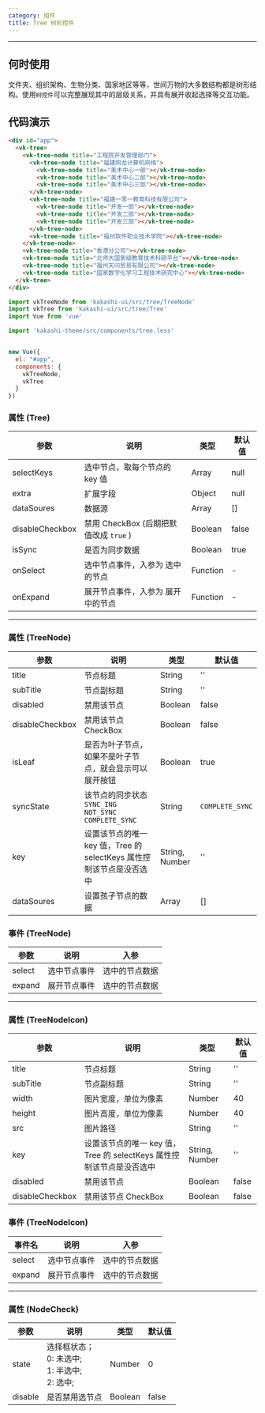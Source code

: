 ```yaml
---
category: 组件
title: Tree 树形控件
---
```

---

## 何时使用

文件夹、组织架构、生物分类、国家地区等等，世间万物的大多数结构都是树形结构。使用`树控件`可以完整展现其中的层级关系，并具有展开收起选择等交互功能。

## 代码演示

```html
<div id="app">
  <vk-tree>
    <vk-tree-node title="工程院开发管理部门">
      <vk-tree-node title="福建网龙计算机网络">
        <vk-tree-node title="美术中心一部"></vk-tree-node>
        <vk-tree-node title="美术中心二部"></vk-tree-node>
        <vk-tree-node title="美术中心三部"></vk-tree-node>
      </vk-tree-node>
      <vk-tree-node title="福建一零一教育科技有限公司">
        <vk-tree-node title="开发一部"></vk-tree-node>
        <vk-tree-node title="开发二部"></vk-tree-node>
        <vk-tree-node title="开发三部"></vk-tree-node>
      </vk-tree-node>
      <vk-tree-node title="福州软件职业技术学院"></vk-tree-node>
    </vk-tree-node>
    <vk-tree-node title="香港分公司"></vk-tree-node>
    <vk-tree-node title="北师大国家级教育技术科研平台"></vk-tree-node>
    <vk-tree-node title="福州天问贸易有限公司"></vk-tree-node>
    <vk-tree-node title="国家数字化学习工程技术研究中心"></vk-tree-node>
  </vk-tree>
</div>
```

```js
import vkTreeNode from 'kakashi-ui/src/tree/TreeNode'
import vkTree from 'kakashi-ui/src/tree/Tree'
import Vue from 'vue'

import 'kakashi-theme/src/components/tree.less'


new Vue({
  el: "#app",
  components: {
    vkTreeNode,
    vkTree
  }
})
```

### 属性 (Tree)

| 参数      | 说明                                     | 类型       | 默认值 |
|-----------|------------------------------------------|------------|-------|
| selectKeys | 选中节点，取每个节点的 key 值 | Array  | null    |
| extra | 扩展字段 | Object | null |
| dataSoures | 数据源 | Array | [] |
| disableCheckbox | 禁用 CheckBox (后期把默值改成 `true` ) | Boolean | false |
| isSync | 是否为同步数据 | Boolean | true |
| onSelect | 选中节点事件，入参为 选中的节点 | Function | - |
| onExpand | 展开节点事件，入参为 展开中的节点 | Function | - |

---

### 属性 (TreeNode)

| 参数      | 说明                                     | 类型       | 默认值 |
|-----------|------------------------------------------|------------|-------|
| title     | 节点标题    | String  | ''  |
| subTitle  | 节点副标题   | String | ''   |
| disabled  | 禁用该节点 | Boolean | false |
| disableCheckbox  | 禁用该节点 CheckBox | Boolean | false |
| isLeaf    | 是否为叶子节点，如果不是叶子节点，就会显示可以展开按钮 | Boolean | true |
| syncState | 该节点的同步状态 <br /> `SYNC_ING` <br /> `NOT_SYNC` <br /> `COMPLETE_SYNC` | String | `COMPLETE_SYNC` |
| key       | 设置该节点的唯一 key 值，Tree 的 selectKeys 属性控制该节点是没否选中  | String, Number | '' |
| dataSoures | 设置孩子节点的数据 | Array | [] |

### 事件 (TreeNode)

| 参数      | 说明                                     | 入参 |
|----------|-----------------------------------------|------|
| select | 选中节点事件 | 选中的节点数据 |
| expand | 展开节点事件 | 选中的节点数据 |

---

### 属性 (TreeNodeIcon)

| 参数      | 说明                                     | 类型       | 默认值 |
|-----------|------------------------------------------|------------|-------|
| title     | 节点标题    | String  | ''  |
| subTitle  | 节点副标题  | String  | ''  |
| width  | 图片宽度，单位为像素  | Number  | 40  |
| height  | 图片高度，单位为像素  | Number  | 40  |
| src       | 图片路径  | String  | ''  |
| key       | 设置该节点的唯一 key 值，Tree 的 selectKeys 属性控制该节点是没否选中  | String, Number | '' |
| disabled  | 禁用该节点 | Boolean | false |
| disableCheckbox  | 禁用该节点 CheckBox | Boolean | false |

### 事件 (TreeNodeIcon)

| 事件名      | 说明                                     | 入参 |
|----------|-----------------------------------------|------|
| select | 选中节点事件 | 选中的节点数据 |
| expand | 展开节点事件 | 选中的节点数据 |

---

### 属性 (NodeCheck)

| 参数      | 说明                                     | 类型       | 默认值 |
|-----------|------------------------------------------|------------|-------|
| state | 选择框状态；<br />0: 未选中;<br />1: 半选中;<br />2: 选中; | Number  | 0    |
| disable | 是否禁用选节点 | Boolean | false |
